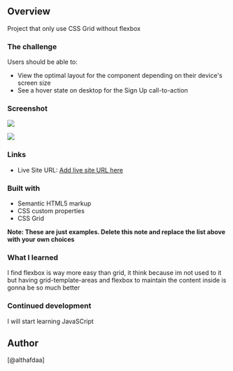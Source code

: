 ## Overview

Project that only use CSS Grid without flexbox

### The challenge

Users should be able to:

- View the optimal layout for the component depending on their device's screen size
- See a hover state on desktop for the Sign Up call-to-action

### Screenshot

![](./screenshot.jpg)

![](./screenshot2.jpg)

### Links

- Live Site URL: [Add live site URL here](https://your-live-site-url.com)

### Built with

- Semantic HTML5 markup
- CSS custom properties
- CSS Grid

**Note: These are just examples. Delete this note and replace the list above with your own choices**

### What I learned

I find flexbox is way more easy than grid, it think because im not used to it but having grid-template-areas and flexbox to maintain the content inside is gonna be so much better

### Continued development

I will start learning JavaSCript

## Author

[@althafdaa]
